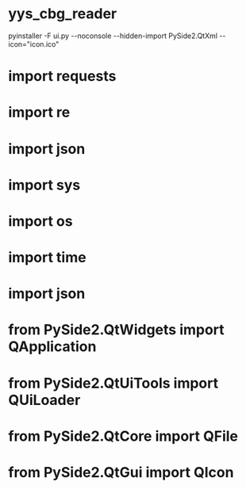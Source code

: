 # yys_cbg_reader
pyinstaller -F ui.py --noconsole --hidden-import PySide2.QtXml --icon="icon.ico"
# import requests
# import re
# import json
# import sys
# import os
# import time
# import json
# from PySide2.QtWidgets import QApplication
# from PySide2.QtUiTools import QUiLoader
# from PySide2.QtCore import QFile
# from PySide2.QtGui import QIcon
